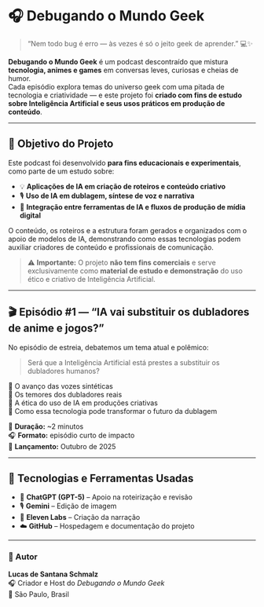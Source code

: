# 🎧 Debugando o Mundo Geek

> “Nem todo bug é erro — às vezes é só o jeito geek de aprender.” 💻✨  

**Debugando o Mundo Geek** é um podcast descontraído que mistura **tecnologia, animes e games** em conversas leves, curiosas e cheias de humor.  
Cada episódio explora temas do universo geek com uma pitada de tecnologia e criatividade — e este projeto foi **criado com fins de estudo sobre Inteligência Artificial e seus usos práticos em produção de conteúdo**.

---

## 🧠 Objetivo do Projeto

Este podcast foi desenvolvido **para fins educacionais e experimentais**, como parte de um estudo sobre:

- 💡 **Aplicações de IA em criação de roteiros e conteúdo criativo**  
- 🎙️ **Uso de IA em dublagem, síntese de voz e narrativa**  
- 🧩 **Integração entre ferramentas de IA e fluxos de produção de mídia digital**

O conteúdo, os roteiros e a estrutura foram gerados e organizados com o apoio de modelos de IA, demonstrando como essas tecnologias podem auxiliar criadores de conteúdo e profissionais de comunicação.

> ⚠️ **Importante:** O projeto **não tem fins comerciais** e serve exclusivamente como **material de estudo e demonstração** do uso ético e criativo de Inteligência Artificial.

---

## 🎬 Episódio #1 — “IA vai substituir os dubladores de anime e jogos?”

No episódio de estreia, debatemos um tema atual e polêmico:  
> Será que a Inteligência Artificial está prestes a substituir os dubladores humanos?

🔹 O avanço das vozes sintéticas  
🔹 Os temores dos dubladores reais  
🔹 A ética do uso de IA em produções criativas  
🔹 Como essa tecnologia pode transformar o futuro da dublagem  

📀 **Duração:** ~2 minutos  
🎧 **Formato:** episódio curto de impacto  
📅 **Lançamento:** Outubro de 2025  

---

## 🧩 Tecnologias e Ferramentas Usadas

- 🤖 **ChatGPT (GPT-5)** – Apoio na roteirização e revisão  
- 🎙️ **Gemini** – Edição de imagem  
- 🎵 **Eleven Labs** – Criação da narração   
- ☁️ **GitHub** – Hospedagem e documentação do projeto  

---

### 🧠 Autor

**Lucas de Santana Schmalz**  
🎧 Criador e Host do *Debugando o Mundo Geek*  
📍 São Paulo, Brasil 
